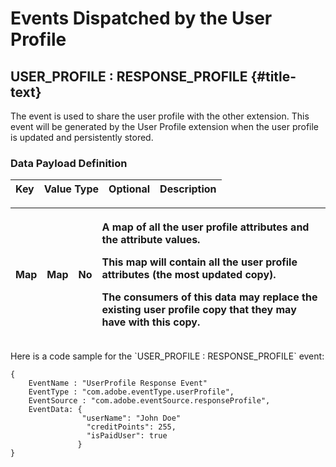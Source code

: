 # Events Dispatched by the User Profile

## USER\_PROFILE : RESPONSE\_PROFILE {#title-text}

The event is used to share the user profile with the other extension. This event will be generated by the User Profile extension when the user profile is updated and persistently stored.

### Data Payload Definition

| Key | Value Type | Optional | Description |
| :--- | :--- | :--- | :--- |


<table>
  <thead>
    <tr>
      <th style="text-align:left">Map</th>
      <th style="text-align:left">Map</th>
      <th style="text-align:left">No</th>
      <th style="text-align:left">
        <p>A map of all the user profile attributes and the attribute values.</p>
        <p>This map will contain all the user profile attributes (the most updated
          copy).</p>
        <p>The consumers of this data may replace the existing user profile copy
          that they may have with this copy.</p>
      </th>
    </tr>
  </thead>
  <tbody></tbody>
</table>Here is a code sample for the `USER_PROFILE : RESPONSE_PROFILE` event:

```text
{
    EventName : "UserProfile Response Event"
    EventType : "com.adobe.eventType.userProfile",
    EventSource : "com.adobe.eventSource.responseProfile",
    EventData: {
                "userName": "John Doe"
                 "creditPoints": 255,
                 "isPaidUser": true
               }
}
```

